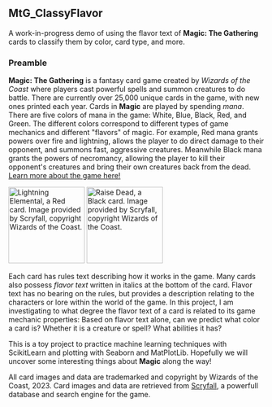 ## MtG_ClassyFlavor

A work-in-progress demo of using the flavor text of **Magic: The Gathering** cards to classify them by color, card type, and more. 

### Preamble

**Magic: The Gathering** is a fantasy card game created by _Wizards of the Coast_ where players cast powerful spells and summon creatures to do battle. There are currently over 25,000 unique cards in the game, with new ones printed each year. Cards in **Magic** are played by spending _mana_. There are five colors of mana in the game: White, Blue, Black, Red, and Green. The different colors correspond to different types of game mechanics and different "flavors" of magic. For example, Red mana grants powers over fire and lightning, allows the player to do direct damage to their opponent, and summons fast, aggressive creatures. Meanwhile Black mana grants the powers of necromancy, allowing the player to kill their opponent's creatures and bring their own creatures back from the dead. [Learn more about the game here!](https://magic.wizards.com/en/intro)

<img src="https://cards.scryfall.io/large/front/e/f/ef614cf8-8f97-4677-b32c-7556f40c75af.jpg?1687904849" alt="Lightning Elemental, a Red card. Image provided by Scryfall, copyright Wizards of the Coast." width="150"/> <img src="https://cards.scryfall.io/large/front/4/9/4950c3c2-80c1-4447-ac38-cf40f76b9545.jpg?1562198355" alt="Raise Dead, a Black card. Image provided by Scryfall, copyright Wizards of the Coast." width="150"/>

Each card has rules text describing how it works in the game. Many cards also possess _flavor text_ written in italics at the bottom of the card. Flavor text has no bearing on the rules, but provides a description relating to the characters or lore within the world of the game. In this project, I am investigating to what degree the flavor text of a card is related to its game mechanic properties: Based on flavor text alone, can we predict what color a card is? Whether it is a creature or spell? What abilities it has? 

This is a toy project to practice machine learning techniques with ScikitLearn and plotting with Seaborn and MatPlotLib. Hopefully we will uncover some interesting things about **Magic** along the way!

All card images and data are trademarked and copyright by Wizards of the Coast, 2023. Card images and data are retrieved from [Scryfall](https://scryfall.com/), a powerfull database and search engine for the game.


